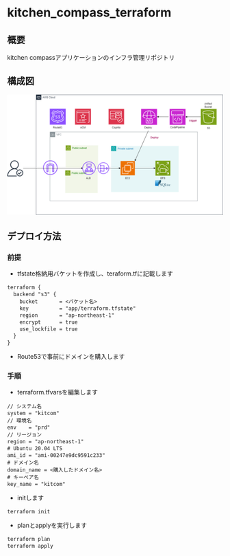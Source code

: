 # kitchen_compass_terraform
## 概要  
kitchen compassアプリケーションのインフラ管理リポジトリ  

## 構成図
![img](img/architecture.drawio.png)

## デプロイ方法
### 前提
- tfstate格納用バケットを作成し、teraform.tfに記載します
```t
terraform {
  backend "s3" {
    bucket       = <バケット名>
    key          = "app/terraform.tfstate"
    region       = "ap-northeast-1"
    encrypt      = true
    use_lockfile = true
  }
}
```
- Route53で事前にドメインを購入します

### 手順
- terraform.tfvarsを編集します
```
// システム名
system = "kitcom"
// 環境名
env    = "prd"
// リージョン
region = "ap-northeast-1"
# Ubuntu 20.04 LTS
ami_id = "ami-00247e9dc9591c233"
# ドメイン名
domain_name = <購入したドメイン名>
# キーペア名
key_name = "kitcom"
```

- initします
```
terraform init
```

- planとapplyを実行します
```
terraform plan
terraform apply
```
